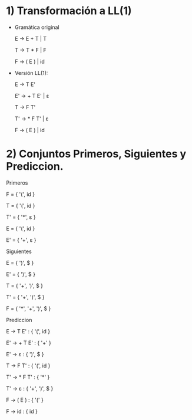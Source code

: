# 1) Transformación a LL(1)


- Gramática original
  
  E → E + T | T

  T → T * F | F

  F → ( E ) | id
  

- Versión LL(1):

  E → T E'

  E' → + T E' | ε

  T → F T'

  T' → * F T' | ε

  F → ( E ) | id
  

# 2) Conjuntos Primeros, Siguientes y Prediccion.


Primeros

  F = { '(', id }
  
  T = { '(', id }
  
  T' = { '*', ε }
  
  E = { '(', id }
  
  E' = { '+', ε }
  

Siguientes

  E = { ')', $ }
  
  E' = { ')', $ }
  
  T = { '+', ')', $ }
  
  T' = { '+', ')', $ }
  
  F = { '*', '+', ')', $ }
  

Prediccion

  E → T E' : { '(', id }
  
  E' → + T E' : { '+' }
  
  E' → ε : { ')', $ }
  
  T → F T' : { '(', id }
  
  T' → * F T' : { '*' }
  
  T' → ε : { '+', ')', $ }
  
  F → ( E ) : { '(' }
  
  F → id : { id }
  

